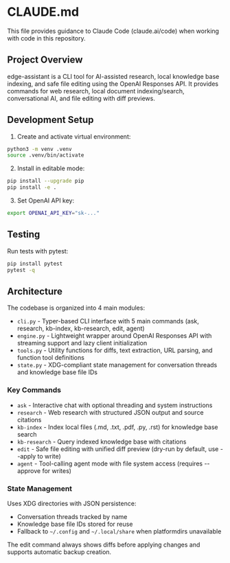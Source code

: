 # CLAUDE.md

This file provides guidance to Claude Code (claude.ai/code) when working with code in this repository.

## Project Overview

edge-assistant is a CLI tool for AI-assisted research, local knowledge base indexing, and safe file editing using the OpenAI Responses API. It provides commands for web research, local document indexing/search, conversational AI, and file editing with diff previews.

## Development Setup

1. Create and activate virtual environment:
```bash
python3 -m venv .venv
source .venv/bin/activate
```

2. Install in editable mode:
```bash
pip install --upgrade pip
pip install -e .
```

3. Set OpenAI API key:
```bash
export OPENAI_API_KEY="sk-..."
```

## Testing

Run tests with pytest:
```bash
pip install pytest
pytest -q
```

## Architecture

The codebase is organized into 4 main modules:

- `cli.py` - Typer-based CLI interface with 5 main commands (ask, research, kb-index, kb-research, edit, agent)
- `engine.py` - Lightweight wrapper around OpenAI Responses API with streaming support and lazy client initialization
- `tools.py` - Utility functions for diffs, text extraction, URL parsing, and function tool definitions
- `state.py` - XDG-compliant state management for conversation threads and knowledge base file IDs

### Key Commands

- `ask` - Interactive chat with optional threading and system instructions
- `research` - Web research with structured JSON output and source citations
- `kb-index` - Index local files (.md, .txt, .pdf, .py, .rst) for knowledge base search
- `kb-research` - Query indexed knowledge base with citations
- `edit` - Safe file editing with unified diff preview (dry-run by default, use --apply to write)
- `agent` - Tool-calling agent mode with file system access (requires --approve for writes)

### State Management

Uses XDG directories with JSON persistence:
- Conversation threads tracked by name
- Knowledge base file IDs stored for reuse
- Fallback to `~/.config` and `~/.local/share` when platformdirs unavailable

The edit command always shows diffs before applying changes and supports automatic backup creation.